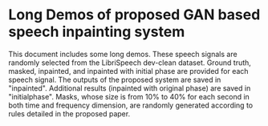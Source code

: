 # Long Demos of proposed GAN based speech inpainting system

This document includes some long demos. These speech signals are randomly selected from the LibriSpeech dev-clean dataset. Ground truth, masked, inpainted, and inpainted with initial phase are provided for each speech signal. The outputs of the proposed system are saved in "inpainted". Additional results (inpainted with original phase) are saved in "initialphase". Masks, whose size is from 10% to 40% for each second in both time and frequency dimension, are randomly generated according to rules detailed in the proposed paper.
